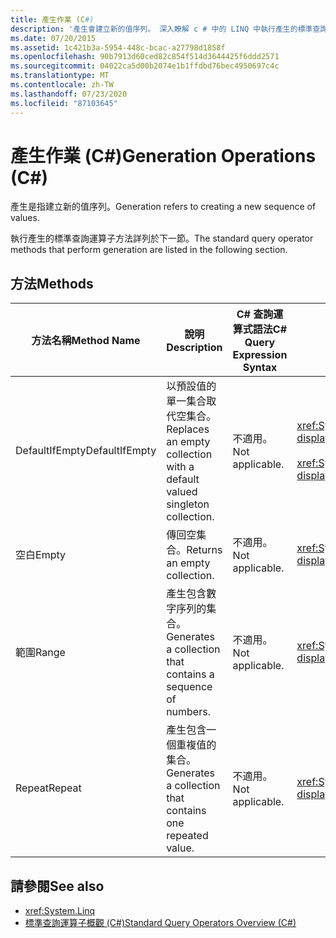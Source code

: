 ```yaml
---
title: 產生作業 (C#)
description: '產生會建立新的值序列。 深入瞭解 c # 中的 LINQ 中執行產生的標準查詢運算子方法。'
ms.date: 07/20/2015
ms.assetid: 1c421b3a-5954-448c-bcac-a27798d1858f
ms.openlocfilehash: 90b7913d60ced82c854f514d3644425f6ddd2571
ms.sourcegitcommit: 04022ca5d00b2074e1b1ffdbd76bec4950697c4c
ms.translationtype: MT
ms.contentlocale: zh-TW
ms.lasthandoff: 07/23/2020
ms.locfileid: "87103645"
---
```

# <a name="generation-operations-c"></a><span data-ttu-id="ea424-104">產生作業 (C#)</span><span class="sxs-lookup"><span data-stu-id="ea424-104">Generation Operations (C#)</span></span>
<span data-ttu-id="ea424-105">產生是指建立新的值序列。</span><span class="sxs-lookup"><span data-stu-id="ea424-105">Generation refers to creating a new sequence of values.</span></span>  
  
 <span data-ttu-id="ea424-106">執行產生的標準查詢運算子方法詳列於下一節。</span><span class="sxs-lookup"><span data-stu-id="ea424-106">The standard query operator methods that perform generation are listed in the following section.</span></span>  
  
## <a name="methods"></a><span data-ttu-id="ea424-107">方法</span><span class="sxs-lookup"><span data-stu-id="ea424-107">Methods</span></span>  
  
|<span data-ttu-id="ea424-108">方法名稱</span><span class="sxs-lookup"><span data-stu-id="ea424-108">Method Name</span></span>|<span data-ttu-id="ea424-109">說明</span><span class="sxs-lookup"><span data-stu-id="ea424-109">Description</span></span>|<span data-ttu-id="ea424-110">C# 查詢運算式語法</span><span class="sxs-lookup"><span data-stu-id="ea424-110">C# Query Expression Syntax</span></span>|<span data-ttu-id="ea424-111">相關資訊</span><span class="sxs-lookup"><span data-stu-id="ea424-111">More Information</span></span>|  
|-----------------|-----------------|---------------------------------|----------------------|  
|<span data-ttu-id="ea424-112">DefaultIfEmpty</span><span class="sxs-lookup"><span data-stu-id="ea424-112">DefaultIfEmpty</span></span>|<span data-ttu-id="ea424-113">以預設值的單一集合取代空集合。</span><span class="sxs-lookup"><span data-stu-id="ea424-113">Replaces an empty collection with a default valued singleton collection.</span></span>|<span data-ttu-id="ea424-114">不適用。</span><span class="sxs-lookup"><span data-stu-id="ea424-114">Not applicable.</span></span>|<xref:System.Linq.Enumerable.DefaultIfEmpty%2A?displayProperty=nameWithType><br /><br /> <xref:System.Linq.Queryable.DefaultIfEmpty%2A?displayProperty=nameWithType>|  
|<span data-ttu-id="ea424-115">空白</span><span class="sxs-lookup"><span data-stu-id="ea424-115">Empty</span></span>|<span data-ttu-id="ea424-116">傳回空集合。</span><span class="sxs-lookup"><span data-stu-id="ea424-116">Returns an empty collection.</span></span>|<span data-ttu-id="ea424-117">不適用。</span><span class="sxs-lookup"><span data-stu-id="ea424-117">Not applicable.</span></span>|<xref:System.Linq.Enumerable.Empty%2A?displayProperty=nameWithType>|  
|<span data-ttu-id="ea424-118">範圍</span><span class="sxs-lookup"><span data-stu-id="ea424-118">Range</span></span>|<span data-ttu-id="ea424-119">產生包含數字序列的集合。</span><span class="sxs-lookup"><span data-stu-id="ea424-119">Generates a collection that contains a sequence of numbers.</span></span>|<span data-ttu-id="ea424-120">不適用。</span><span class="sxs-lookup"><span data-stu-id="ea424-120">Not applicable.</span></span>|<xref:System.Linq.Enumerable.Range%2A?displayProperty=nameWithType>|  
|<span data-ttu-id="ea424-121">Repeat</span><span class="sxs-lookup"><span data-stu-id="ea424-121">Repeat</span></span>|<span data-ttu-id="ea424-122">產生包含一個重複值的集合。</span><span class="sxs-lookup"><span data-stu-id="ea424-122">Generates a collection that contains one repeated value.</span></span>|<span data-ttu-id="ea424-123">不適用。</span><span class="sxs-lookup"><span data-stu-id="ea424-123">Not applicable.</span></span>|<xref:System.Linq.Enumerable.Repeat%2A?displayProperty=nameWithType>|  
  
## <a name="see-also"></a><span data-ttu-id="ea424-124">請參閱</span><span class="sxs-lookup"><span data-stu-id="ea424-124">See also</span></span>

- <xref:System.Linq>
- [<span data-ttu-id="ea424-125">標準查詢運算子概觀 (C#)</span><span class="sxs-lookup"><span data-stu-id="ea424-125">Standard Query Operators Overview (C#)</span></span>](./standard-query-operators-overview.md)
